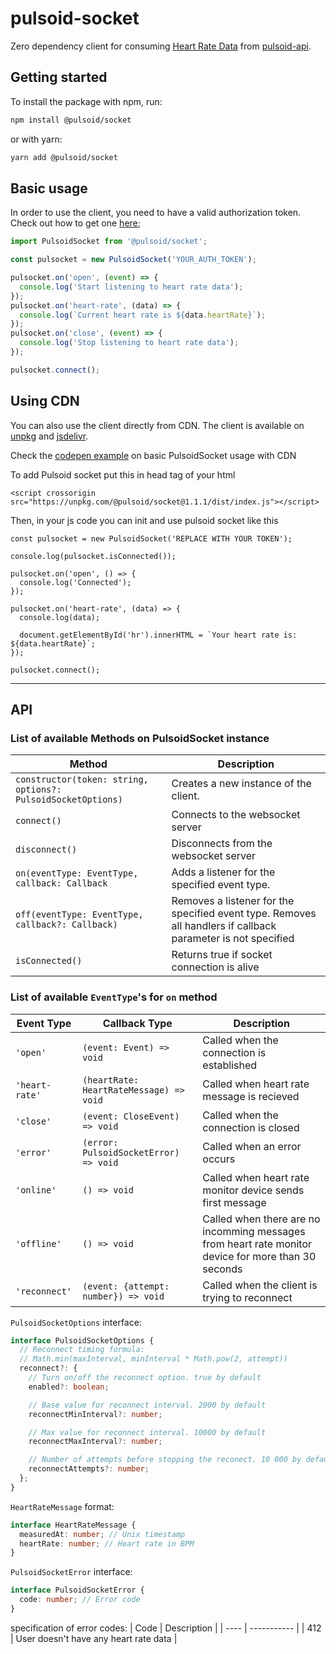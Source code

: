 # pulsoid-socket

Zero dependency client for consuming [Heart Rate Data](https://github.com/pulsoid-oss/pulsoid-api/wiki/Heart-Rate-Data-API#read-heart-rate-via-websocket) from [pulsoid-api](https://github.com/pulsoid-oss/pulsoid-api).

## Getting started

To install the package with npm, run:

```bash
npm install @pulsoid/socket
```

or with yarn:

```bash
yarn add @pulsoid/socket
```

## Basic usage

In order to use the client, you need to have a valid authorization token. Check out how to get one [here](https://github.com/pulsoid-oss/pulsoid-api/wiki/OAuth2-Authorization-Code-Grant);

```javascript
import PulsoidSocket from '@pulsoid/socket';

const pulsocket = new PulsoidSocket('YOUR_AUTH_TOKEN');

pulsocket.on('open', (event) => {
  console.log('Start listening to heart rate data');
});
pulsocket.on('heart-rate', (data) => {
  console.log(`Current heart rate is ${data.heartRate}`);
});
pulsocket.on('close', (event) => {
  console.log('Stop listening to heart rate data');
});

pulsocket.connect();
```

## Using CDN

You can also use the client directly from CDN. The client is available on [unpkg](https://unpkg.com/@pulsoid/socket@1.1.0/dist/index.js) and [jsdelivr](https://cdn.jsdelivr.net/npm/@pulsoid/socket).

Check the [codepen example](https://codepen.io/xmityaz/pen/PoaVdRK) on basic PulsoidSocket usage with CDN

To add Pulsoid socket put this in head tag of your html
```
<script crossorigin src="https://unpkg.com/@pulsoid/socket@1.1.1/dist/index.js"></script>
```
Then, in your js code you can init and use pulsoid socket like this 
```
const pulsocket = new PulsoidSocket('REPLACE WITH YOUR TOKEN');

console.log(pulsocket.isConnected());

pulsocket.on('open', () => {
  console.log('Connected');
});

pulsocket.on('heart-rate', (data) => {
  console.log(data);

  document.getElementById('hr').innerHTML = `Your heart rate is: ${data.heartRate}`;
});

pulsocket.connect();
```

---

## API

### List of available Methods on PulsoidSocket instance

| Method                                                       | Description                                                                                                  |
| ------------------------------------------------------------ | ------------------------------------------------------------------------------------------------------------ |
| `constructor(token: string, options?: PulsoidSocketOptions)` | Creates a new instance of the client.                                                                        |
| `connect()`                                                  | Connects to the websocket server                                                                             |
| `disconnect()`                                               | Disconnects from the websocket server                                                                        |
| `on(eventType: EventType, callback: Callback `               | Adds a listener for the specified event type.                                                                |
| `off(eventType: EventType, callback?: Callback)`             | Removes a listener for the specified event type. Removes all handlers if callback parameter is not specified |
| `isConnected()`                                              | Returns true if socket connection is alive                                                                   |

### List of available `EventType`'s for `on` method

| Event Type     | Callback Type                           | Description                                                                                         |
| -------------- | --------------------------------------- | --------------------------------------------------------------------------------------------------- |
| `'open'`       | `(event: Event) => void`                | Called when the connection is established                                                           |
| `'heart-rate'` | `(heartRate: HeartRateMessage) => void` | Called when heart rate message is recieved                                                          |
| `'close'`      | `(event: CloseEvent) => void`           | Called when the connection is closed                                                                |
| `'error'`      | `(error: PulsoidSocketError) => void`   | Called when an error occurs                                                                         |
| `'online'`     | `() => void`                            | Called when heart rate monitor device sends first message                                           |
| `'offline'`    | `() => void`                            | Called when there are no incomming messages from heart rate monitor device for more than 30 seconds |
| `'reconnect'`  | `(event: {attempt: number}) => void`    | Called when the client is trying to reconnect                                                       |

`PulsoidSocketOptions` interface:

```typescript
interface PulsoidSocketOptions {
  // Reconnect timing formula:
  // Math.min(maxInterval, minInterval * Math.pow(2, attempt))
  reconnect?: {
    // Turn on/off the reconnect option. true by default
    enabled?: boolean;

    // Base value for reconnect interval. 2000 by default
    reconnectMinInterval?: number;

    // Max value for reconnect interval. 10000 by default
    reconnectMaxInterval?: number;

    // Number of attempts before stopping the reconect. 10 000 by default. trying to reconnect really hard
    reconnectAttempts?: number;
  };
}
```

`HeartRateMessage` format:

```typescript
interface HeartRateMessage {
  measuredAt: number; // Unix timestamp
  heartRate: number; // Heart rate in BPM
}
```

`PulsoidSocketError` interface:

```typescript
interface PulsoidSocketError {
  code: number; // Error code
}
```

specification of error codes:
| Code | Description |
| ---- | ----------- |
| 412 | User doesn't have any heart rate data |

